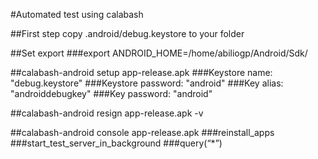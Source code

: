 #Automated test using calabash


##First step copy .android/debug.keystore to your folder

##Set export
###export ANDROID_HOME=/home/abiliogp/Android/Sdk/


##calabash-android setup app-release.apk
###Keystore name: "debug.keystore"
###Keystore password: "android"
###Key alias: "androiddebugkey"
###Key password: "android"


##calabash-android resign app-release.apk -v


##calabash-android console app-release.apk
###reinstall_apps
###start_test_server_in_background
###query(“*”)
